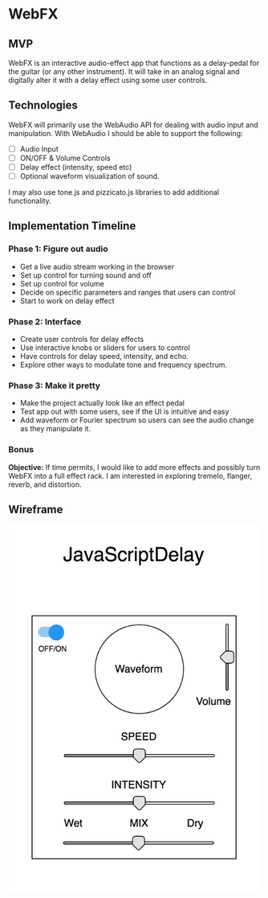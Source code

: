 # WebFX

## MVP

WebFX is an interactive audio-effect app that functions as a delay-pedal for the guitar (or any other instrument). It will take in an analog signal and digitally alter it with a delay effect using some user controls.


## Technologies

WebFX will primarily use the WebAudio API for dealing with audio input and manipulation. With WebAudio I should be able to support the following:
- [ ] Audio Input
- [ ] ON/OFF & Volume Controls
- [ ] Delay effect (intensity, speed etc)
- [ ] Optional waveform visualization of sound.

I may also use tone.js and pizzicato.js libraries to add additional functionality.

## Implementation Timeline

### Phase 1: Figure out audio
* Get a live audio stream working in the browser
* Set up control for turning sound and off
* Set up control for volume
* Decide on specific parameters and ranges that users can control
* Start to work on delay effect

### Phase 2: Interface
* Create user controls for delay effects
* Use interactive knobs or sliders for users to control
* Have controls for delay speed, intensity, and echo.
* Explore other ways to modulate tone and frequency spectrum.


### Phase 3: Make it pretty
* Make the project actually look like an effect pedal
* Test app out with some users, see if the UI is intuitive and easy
* Add waveform or Fourier spectrum so users can see the audio change as they manipulate it.

### Bonus
**Objective:** If time permits, I would like to add more effects and possibly turn WebFX into a full effect rack. I am interested in exploring tremelo, flanger, reverb, and distortion.


## Wireframe

![wireframe](./docs/wireframe.png)
